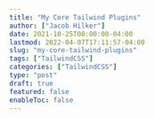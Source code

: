 ```yaml
---
title: "My Core Tailwind Plugins"
author: ["Jacob Hilker"]
date: 2021-10-25T00:00:00-04:00
lastmod: 2022-04-07T17:11:57-04:00
slug: "my-core-tailwind-plugins"
tags: ["TailwindCSS"]
categories: ["TailwindCSS"]
type: "post"
draft: true
featured: false
enableToc: false
---
```

